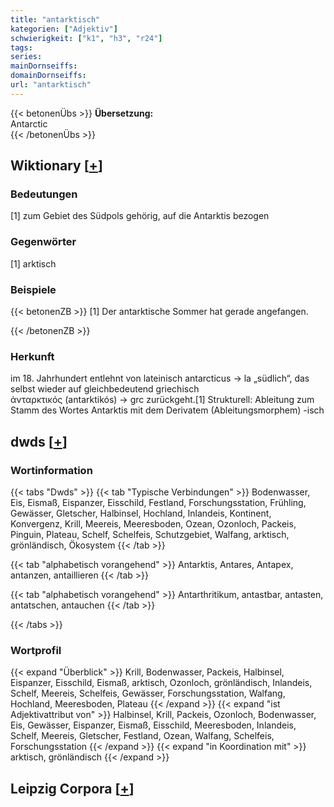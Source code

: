 ```yaml
---
title: "antarktisch"
kategorien: ["Adjektiv"]
schwierigkeit: ["k1", "h3", "r24"]
tags:
series:
mainDornseiffs:
domainDornseiffs:
url: "antarktisch"
---
```


{{< betonenÜbs >}}
**Übersetzung:**  
Antarctic  
{{< /betonenÜbs >}}

## Wiktionary [[+](https://de.wiktionary.org/wiki/antarktisch)]

### Bedeutungen
[1] zum Gebiet des Südpols gehörig, auf die Antarktis bezogen  

### Gegenwörter
[1] arktisch  

### Beispiele
{{< betonenZB >}}
[1] Der antarktische Sommer hat gerade angefangen.  

{{< /betonenZB >}}
### Herkunft
im 18. Jahrhundert entlehnt von lateinisch antarcticus → la „südlich“, das selbst wieder auf gleichbedeutend griechisch ἀνταρκτικός (antarktikós) → grc zurückgeht.[1]  Strukturell: Ableitung zum Stamm des Wortes Antarktis mit dem Derivatem (Ableitungsmorphem) -isch  



## dwds [[+](https://www.dwds.de/wb/antarktisch)]

### Wortinformation
{{< tabs "Dwds" >}}
{{< tab "Typische Verbindungen" >}}
Bodenwasser, Eis, Eismaß, Eispanzer, Eisschild, Festland, Forschungsstation, Frühling, Gewässer, Gletscher, Halbinsel, Hochland, Inlandeis, Kontinent, Konvergenz, Krill, Meereis, Meeresboden, Ozean, Ozonloch, Packeis, Pinguin, Plateau, Schelf, Schelfeis, Schutzgebiet, Walfang, arktisch, grönländisch, Ökosystem
{{< /tab >}}

{{< tab "alphabetisch vorangehend" >}}
Antarktis, Antares, Antapex, antanzen, antaillieren
{{< /tab >}}

{{< tab "alphabetisch vorangehend" >}}
Antarthritikum, antastbar, antasten, antatschen, antauchen
{{< /tab >}}

{{< /tabs >}}

### Wortprofil
{{< expand "Überblick" >}} Krill, Bodenwasser, Packeis, Halbinsel, Eispanzer, Eisschild, Eismaß, arktisch, Ozonloch, grönländisch, Inlandeis, Schelf, Meereis, Schelfeis, Gewässer, Forschungsstation, Walfang, Hochland, Meeresboden, Plateau {{< /expand >}}
{{< expand "ist Adjektivattribut von" >}} Halbinsel, Krill, Packeis, Ozonloch, Bodenwasser, Eis, Gewässer, Eispanzer, Eismaß, Eisschild, Meeresboden, Inlandeis, Schelf, Meereis, Gletscher, Festland, Ozean, Walfang, Schelfeis, Forschungsstation {{< /expand >}}
{{< expand "in Koordination mit" >}} arktisch, grönländisch {{< /expand >}}

## Leipzig Corpora [[+](https://corpora.uni-leipzig.de/en/res?word=antarktisch&corpusId=deu_newscrawl-public_2018)]

